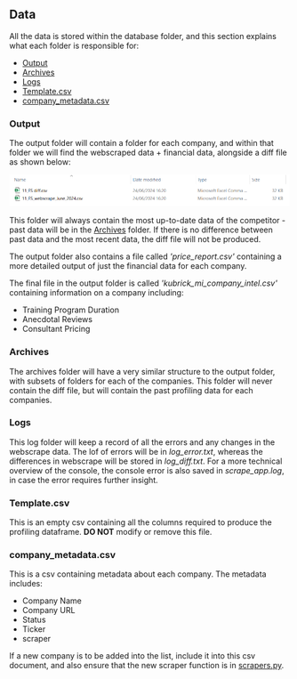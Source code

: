 
## Data
All the data is stored within the database folder, and this section explains what each folder is responsible for:

- [Output](#output)
- [Archives](#archives)
- [Logs](#logs)
- [Template.csv](#templatecsv)
- [company_metadata.csv](#company_metadatacsv)

### Output

The output folder will contain a folder for each company, and within that folder we will find the webscraped data + financial data, alongside a diff file as shown below:

 ![Screenshot](images/output_11fs.png) 

This folder will always contain the most up-to-date data of the competitor - past data will be in the [Archives](#archives) folder. If there is no difference between past data and the most recent data, the diff file will not be produced.

The output folder also contains a file called *'price_report.csv'* containing a more detailed output of just the financial data for each company.

The final file in the output folder is called *'kubrick_mi_company_intel.csv'* containing information on a company including:

- Training Program Duration
- Anecdotal Reviews
- Consultant Pricing
### Archives

The archives folder will have a very similar structure to the output folder, with subsets of folders for each of the companies. This folder will never contain the diff file, but will contain the past profiling data for each companies.

### Logs

This log folder will keep a record of all the errors and any changes in the webscrape data. The lof of errors will be in *log_error.txt*, whereas the differences in webscrape will be stored in *log_diff.txt*. For a more technical overview of the console, the console error is also saved in *scrape_app.log*, in case the error requires further insight.

### Template.csv

This is an empty csv containing all the columns required to produce the profiling dataframe. **DO NOT** modify or remove this file.

### company_metadata.csv
This is a csv containing metadata about each company. The metadata includes:

- Company Name
- Company URL
- Status
- Ticker
- scraper

If a new company is to be added into the list, include it into this csv document, and also ensure that the new scraper function is in [scrapers.py](#scraperspy).